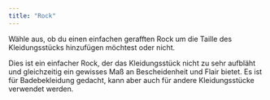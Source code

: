 ```yaml
---
title: "Rock"
---
```


Wähle aus, ob du einen einfachen gerafften Rock um die Taille des Kleidungsstücks hinzufügen möchtest oder nicht.

Dies ist ein einfacher Rock, der das Kleidungsstück nicht zu sehr aufbläht und gleichzeitig ein gewisses Maß an Bescheidenheit und Flair bietet. Es ist für Badebekleidung gedacht, kann aber auch für andere Kleidungsstücke verwendet werden.
